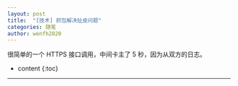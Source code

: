 ```yaml
---
layout: post
title:  "[技术] 抓包解决扯皮问题"
categories: 随笔
author: wenfh2020
---
```


很简单的一个 HTTPS 接口调用，中间卡主了 5 秒，因为从双方的日志。



* content
{:toc}

---
